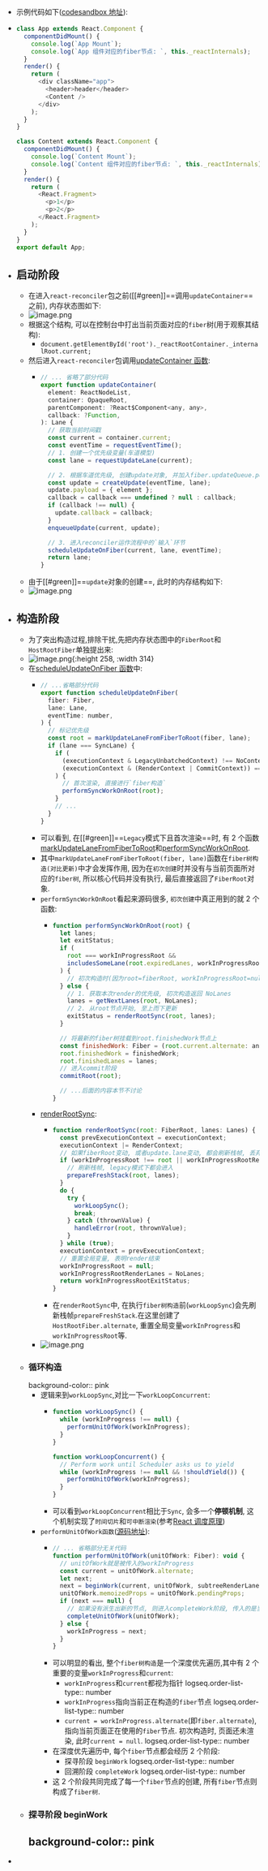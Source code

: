 - 示例代码如下([codesandbox 地址](https://codesandbox.io/s/busy-jang-b26hy?file=/src/App.js)):
- ```js
  class App extends React.Component {
    componentDidMount() {
      console.log(`App Mount`);
      console.log(`App 组件对应的fiber节点: `, this._reactInternals);
    }
    render() {
      return (
        <div className="app">
          <header>header</header>
          <Content />
        </div>
      );
    }
  }
  
  class Content extends React.Component {
    componentDidMount() {
      console.log(`Content Mount`);
      console.log(`Content 组件对应的fiber节点: `, this._reactInternals);
    }
    render() {
      return (
        <React.Fragment>
          <p>1</p>
          <p>2</p>
        </React.Fragment>
      );
    }
  }
  export default App;
  ```
- ## 启动阶段
	- 在进入`react-reconciler`包之前([[#green]]==调用`updateContainer`==之前), 内存状态图如下:
	- ![image.png](../assets/image_1699973560836_0.png)
	- 根据这个结构, 可以在控制台中打出当前页面对应的`fiber`树(用于观察其结构):
		- `document.getElementById('root')._reactRootContainer._internalRoot.current;`
	- 然后进入`react-reconciler`包调用[updateContainer 函数](https://github.com/facebook/react/blob/v17.0.2/packages/react-reconciler/src/ReactFiberReconciler.old.js#L250-L321):
		- ```js
		  // ... 省略了部分代码
		  export function updateContainer(
		    element: ReactNodeList,
		    container: OpaqueRoot,
		    parentComponent: ?React$Component<any, any>,
		    callback: ?Function,
		  ): Lane {
		    // 获取当前时间戳
		    const current = container.current;
		    const eventTime = requestEventTime();
		    // 1. 创建一个优先级变量(车道模型)
		    const lane = requestUpdateLane(current);
		  
		    // 2. 根据车道优先级, 创建update对象, 并加入fiber.updateQueue.pending队列
		    const update = createUpdate(eventTime, lane);
		    update.payload = { element };
		    callback = callback === undefined ? null : callback;
		    if (callback !== null) {
		      update.callback = callback;
		    }
		    enqueueUpdate(current, update);
		  
		    // 3. 进入reconciler运作流程中的`输入`环节
		    scheduleUpdateOnFiber(current, lane, eventTime);
		    return lane;
		  }
		  ```
	- 由于[[#green]]==`update`对象的创建==, 此时的内存结构如下:
	- ![image.png](../assets/image_1700059680864_0.png)
- ## 构造阶段
	- 为了突出构造过程,排除干扰,先把内存状态图中的`FiberRoot`和`HostRootFiber`单独提出来:
	- ![image.png](../assets/image_1700059772491_0.png){:height 258, :width 314}
	- 在[scheduleUpdateOnFiber 函数](https://github.com/facebook/react/blob/v17.0.2/packages/react-reconciler/src/ReactFiberWorkLoop.old.js#L517-L619)中:
		- ```js
		  // ...省略部分代码
		  export function scheduleUpdateOnFiber(
		    fiber: Fiber,
		    lane: Lane,
		    eventTime: number,
		  ) {
		    // 标记优先级
		    const root = markUpdateLaneFromFiberToRoot(fiber, lane);
		    if (lane === SyncLane) {
		      if (
		        (executionContext & LegacyUnbatchedContext) !== NoContext &&
		        (executionContext & (RenderContext | CommitContext)) === NoContext
		      ) {
		        // 首次渲染, 直接进行`fiber构造`
		        performSyncWorkOnRoot(root);
		      }
		      // ...
		    }
		  }
		  ```
		- 可以看到, 在[[#green]]==`Legacy`模式下且首次渲染==时, 有 2 个函数[markUpdateLaneFromFiberToRoot](https://github.com/facebook/react/blob/v17.0.2/packages/react-reconciler/src/ReactFiberWorkLoop.old.js#L625-L667)和[performSyncWorkOnRoot](https://github.com/facebook/react/blob/v17.0.2/packages/react-reconciler/src/ReactFiberWorkLoop.old.js#L965-L1045).
		- 其中`markUpdateLaneFromFiberToRoot(fiber, lane)`函数在`fiber树构造(对比更新)`中才会发挥作用, 因为在`初次创建`时并没有与当前页面所对应的`fiber树`, 所以核心代码并没有执行, 最后直接返回了`FiberRoot`对象.
		- `performSyncWorkOnRoot`看起来源码很多, `初次创建`中真正用到的就 2 个函数:
			- ```js
			  function performSyncWorkOnRoot(root) {
			    let lanes;
			    let exitStatus;
			    if (
			      root === workInProgressRoot &&
			      includesSomeLane(root.expiredLanes, workInProgressRootRenderLanes)
			    ) {
			      // 初次构造时(因为root=fiberRoot, workInProgressRoot=null), 所以不会进入
			    } else {
			      // 1. 获取本次render的优先级, 初次构造返回 NoLanes
			      lanes = getNextLanes(root, NoLanes);
			      // 2. 从root节点开始, 至上而下更新
			      exitStatus = renderRootSync(root, lanes);
			    }
			  
			    // 将最新的fiber树挂载到root.finishedWork节点上
			    const finishedWork: Fiber = (root.current.alternate: any);
			    root.finishedWork = finishedWork;
			    root.finishedLanes = lanes;
			    // 进入commit阶段
			    commitRoot(root);
			  
			    // ...后面的内容本节不讨论
			  }
			  ```
		- [renderRootSync](https://github.com/facebook/react/blob/v17.0.2/packages/react-reconciler/src/ReactFiberWorkLoop.old.js#L1490-L1553):
			- ```js
			  function renderRootSync(root: FiberRoot, lanes: Lanes) {
			    const prevExecutionContext = executionContext;
			    executionContext |= RenderContext;
			    // 如果fiberRoot变动, 或者update.lane变动, 都会刷新栈帧, 丢弃上一次渲染进度
			    if (workInProgressRoot !== root || workInProgressRootRenderLanes !== lanes) {
			      // 刷新栈帧, legacy模式下都会进入
			      prepareFreshStack(root, lanes);
			    }
			    do {
			      try {
			        workLoopSync();
			        break;
			      } catch (thrownValue) {
			        handleError(root, thrownValue);
			      }
			    } while (true);
			    executionContext = prevExecutionContext;
			    // 重置全局变量, 表明render结束
			    workInProgressRoot = null;
			    workInProgressRootRenderLanes = NoLanes;
			    return workInProgressRootExitStatus;
			  }
			  ```
			- 在`renderRootSync`中, 在执行`fiber树构造`前(`workLoopSync`)会先刷新栈帧`prepareFreshStack`.在这里创建了`HostRootFiber.alternate`, 重置全局变量`workInProgress`和`workInProgressRoot`等.
		- ![image.png](../assets/image_1700060205440_0.png)
	- ### 循环构造
	  background-color:: pink
		- 逻辑来到`workLoopSync`,对比一下`workLoopConcurrent`:
			- ```js
			  function workLoopSync() {
			    while (workInProgress !== null) {
			      performUnitOfWork(workInProgress);
			    }
			  }
			  
			  function workLoopConcurrent() {
			    // Perform work until Scheduler asks us to yield
			    while (workInProgress !== null && !shouldYield()) {
			      performUnitOfWork(workInProgress);
			    }
			  }
			  ```
			- 可以看到`workLoopConcurrent`相比于`Sync`, 会多一个**停顿机制**, 这个机制实现了`时间切片`和`可中断渲染`(参考[React 调度原理](https://7km.top/main/scheduler#%E6%97%B6%E9%97%B4%E5%88%87%E7%89%87%E5%8E%9F%E7%90%86))
		- `performUnitOfWork函数`([源码地址](https://github.com/facebook/react/blob/v17.0.2/packages/react-reconciler/src/ReactFiberWorkLoop.old.js#L1642-L1668)):
			- ```js
			  // ... 省略部分无关代码
			  function performUnitOfWork(unitOfWork: Fiber): void {
			    // unitOfWork就是被传入的workInProgress
			    const current = unitOfWork.alternate;
			    let next;
			    next = beginWork(current, unitOfWork, subtreeRenderLanes);
			    unitOfWork.memoizedProps = unitOfWork.pendingProps;
			    if (next === null) {
			      // 如果没有派生出新的节点, 则进入completeWork阶段, 传入的是当前unitOfWork
			      completeUnitOfWork(unitOfWork);
			    } else {
			      workInProgress = next;
			    }
			  }
			  ```
			- 可以明显的看出, 整个`fiber树构造`是一个深度优先遍历,其中有 2 个重要的变量`workInProgress`和`current`:
				- `workInProgress`和`current`都视为指针
				  logseq.order-list-type:: number
				- `workInProgress`指向当前正在构造的`fiber`节点
				  logseq.order-list-type:: number
				- `current = workInProgress.alternate`(即`fiber.alternate`), 指向当前页面正在使用的`fiber`节点. 初次构造时, 页面还未渲染, 此时`current = null`.
				  logseq.order-list-type:: number
			- 在深度优先遍历中, 每个`fiber`节点都会经历 2 个阶段:
				- 探寻阶段 `beginWork`
				  logseq.order-list-type:: number
				- 回溯阶段 `completeWork`
				  logseq.order-list-type:: number
			- 这 2 个阶段共同完成了每一个`fiber`节点的创建, 所有`fiber`节点则构成了`fiber树`.
	- ### 探寻阶段 beginWork
	  background-color:: pink
		-
-